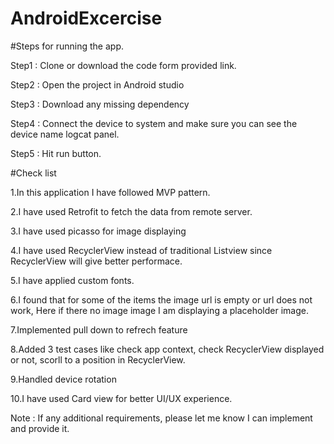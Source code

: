 # AndroidExcercise

#Steps for running the app.

Step1 : Clone or download the  code form provided link.

Step2 : Open the project in Android studio

Step3 : Download any missing dependency

Step4 : Connect the device to system and make sure you can see the device name logcat panel.

Step5 : Hit run button.

#Check list

1.In this application I have followed MVP  pattern.

2.I have used Retrofit to fetch the data from remote server.

3.I have used picasso for image displaying

4.I have used RecyclerView instead of traditional Listview since RecyclerView will  give better performace.

5.I have applied custom fonts.

6.I found that for some of the items the image url  is empty or url does not work, Here if there no image image I am displaying a placeholder image.

7.Implemented pull down to refrech feature

8.Added 3 test cases like  check app  context, check RecyclerView displayed or not, scorll to a position in RecyclerView.

9.Handled device rotation

10.I have used Card view for better UI/UX experience.

Note : If any additional requirements, please let me know I can implement and provide it.





